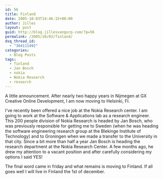 ```yaml
---
id: 56
title: Finland
date: 2005-10-03T14:46:15+00:00
author: Jilles
layout: post
guid: http://blog.jillesvangurp.com/?p=56
permalink: /2005/10/03/finland/
dsq_thread_id:
  - "364111492"
categories:
  - Blog Posts
tags:
  - finland
  - Jan Bosch
  - nokia
  - Nokia Research
  - research
---
```

A little announcement. After nearly two happy years in Nijmegen at GX Creative Online Development, I am now moving to Helsinki, FI. 

I've recently been offered a nice job at the Nokia Research center. I am going to work at the Software & Applications lab as a research engineer. This 200 people division of Nokia Research is headed by Jan Bosch, who was previously responsible for getting me to Sweden (when he was heading the software engineering research group at the Blekinge Institute of Technology) and to Groningen when we made a transfer to the University in that city. Since a bit more than half a year Jan Bosch is heading the research department at the Nokia Research Center. A few months ago, he drew my attention to a vacant position and after carefully considering my options I said YES!

The final word came in friday and what remains is moving to Finland. If all goes well I will live in Finland the 1st of december.

